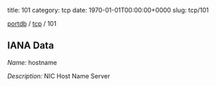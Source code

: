 title: 101
category: tcp
date: 1970-01-01T00:00:00+0000
slug: tcp/101

[portdb](/) / [tcp](/category/tcp.html) / 101


## IANA Data

_Name:_ hostname

_Description:_ NIC Host Name Server

